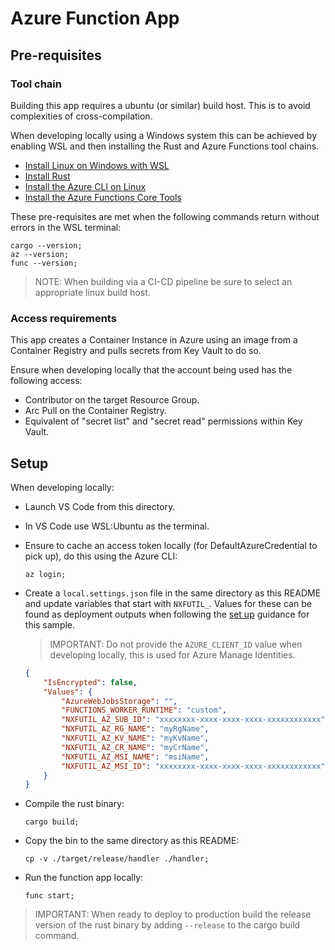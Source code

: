 # Azure Function App

## Pre-requisites

### Tool chain

Building this app requires a ubuntu (or similar) build host. This is to avoid complexities of cross-compilation. 

When developing locally using a Windows system this can be achieved by enabling WSL and then installing the Rust and Azure Functions tool chains.

- [Install Linux on Windows with WSL](https://learn.microsoft.com/en-us/windows/wsl/install)
- [Install Rust](https://www.rust-lang.org/tools/install)
- [Install the Azure CLI on Linux](https://learn.microsoft.com/en-us/cli/azure/install-azure-cli-linux?pivots=apt)
- [Install the Azure Functions Core Tools](https://learn.microsoft.com/en-us/azure/azure-functions/functions-run-local?tabs=v4%2Clinux%2Ccsharp%2Cportal%2Cbash)

These pre-requisites are met when the following commands return without errors in the WSL terminal:

```
cargo --version;
az --version;
func --version;
```

> NOTE: When building via a CI-CD pipeline be sure to select an appropriate linux build host.

### Access requirements

This app creates a Container Instance in Azure using an image from a Container Registry and pulls secrets from Key Vault to do so.

Ensure when developing locally that the account being used has the following access:

- Contributor on the target Resource Group.
- Arc Pull on the Container Registry.
- Equivalent of "secret list" and "secret read" permissions within Key Vault.

## Setup

When developing locally:

- Launch VS Code from this directory.
- In VS Code use WSL:Ubuntu as the terminal.
- Ensure to cache an access token locally (for DefaultAzureCredential to pick up), do this using the Azure CLI:

    ```
    az login;
    ```

- Create a `local.settings.json` file in the same directory as this README and update variables that start with `NXFUTIL_`. Values for these can be found as deployment outputs when following the [set up](../../../README.md) guidance for this sample.

    > IMPORTANT: Do not provide the `AZURE_CLIENT_ID` value when developing locally, this is used for Azure Manage Identities.   

    ``` json
    {
        "IsEncrypted": false,
        "Values": {
            "AzureWebJobsStorage": "",
            "FUNCTIONS_WORKER_RUNTIME": "custom",
            "NXFUTIL_AZ_SUB_ID": "xxxxxxxx-xxxx-xxxx-xxxx-xxxxxxxxxxxx",
            "NXFUTIL_AZ_RG_NAME": "myRgName",
            "NXFUTIL_AZ_KV_NAME": "myKvName",
            "NXFUTIL_AZ_CR_NAME": "myCrName",
            "NXFUTIL_AZ_MSI_NAME": "msiName",
            "NXFUTIL_AZ_MSI_ID": "xxxxxxxx-xxxx-xxxx-xxxx-xxxxxxxxxxxx"
        }
    }
    ```

- Compile the rust binary:
    ```
    cargo build;
    ```
- Copy the bin to the same directory as this README:
    ```
    cp -v ./target/release/handler ./handler;
    ```
- Run the function app locally:
    ```
    func start;
    ```

> IMPORTANT: When ready to deploy to production build the release version of the rust binary by adding `--release` to the cargo build command.